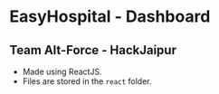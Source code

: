 # EasyHospital - Dashboard

## Team Alt-Force - HackJaipur

- Made using ReactJS.
- Files are stored in the `react` folder.
